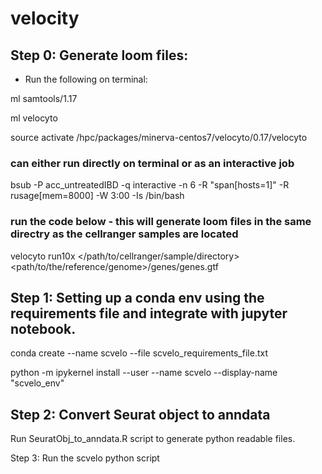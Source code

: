 # velocity

## Step 0: Generate loom files:
- Run the following on terminal:
  
ml samtools/1.17

ml velocyto

source activate /hpc/packages/minerva-centos7/velocyto/0.17/velocyto

### can either run directly on terminal or as an interactive job
bsub -P acc_untreatedIBD -q interactive -n 6 -R "span[hosts=1]" -R rusage[mem=8000] -W 3:00 -Is /bin/bash
### run the code below - this will generate loom files in the same directry as the cellranger samples are located
velocyto run10x </path/to/cellranger/sample/directory> <path/to/the/reference/genome>/genes/genes.gtf


## Step 1: Setting up a conda env using the requirements file and integrate with jupyter notebook.

conda create --name scvelo --file scvelo_requirements_file.txt

python -m ipykernel install --user --name scvelo --display-name "scvelo_env"

## Step 2: Convert Seurat object to anndata

Run SeuratObj_to_anndata.R script to generate python readable files.

Step 3: Run the scvelo python script

